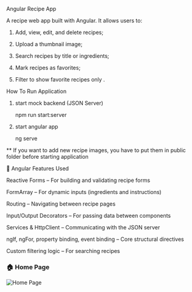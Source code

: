 Angular Recipe App

A recipe web app built with Angular. It allows users to:

1. Add, view, edit, and delete recipes;

2. Upload a thumbnail image;

3. Search recipes by title or ingredients;

4. Mark recipes as favorites;

5. Filter to show favorite recipes only .

How To Run Application

1. start mock backend (JSON Server)

   npm run start:server

2) start angular app

   ng serve

\*\* If you want to add new recipe images, you have to put them in public folder before starting application

🧩 Angular Features Used

Reactive Forms – For building and validating recipe forms

FormArray – For dynamic inputs (ingredients and instructions)

Routing – Navigating between recipe pages

Input/Output Decorators – For passing data between components

Services & HttpClient – Communicating with the JSON server

ngIf, ngFor, property binding, event binding – Core structural directives

Custom filtering logic – For searching recipes

### 🏠 Home Page

![Home Page](screenshot/screnshot.jpg)
